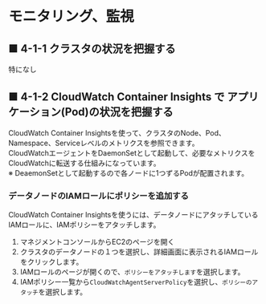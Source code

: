 # モニタリング、監視
## ■ 4-1-1 クラスタの状況を把握する
特になし
## ■ 4-1-2 CloudWatch Container Insights で アプリケーション(Pod)の状況を把握する
CloudWatch Container Insightsを使って、クラスタのNode、Pod、Namespace、Serviceレベルのメトリクスを参照できます。  
CloudWatchエージェントをDaemonSetとして起動して、必要なメトリクスをCloudWatchに転送する仕組みになっています。  
※ DeaemonSetとして起動するので各ノードに1つずるPodが配置されます。  
### データノードのIAMロールにポリシーを追加する
CloudWatch Container Insightsを使うには、データノードにアタッチしているIAMロールに、IAMポリシーをアタッチします。
1. マネジメントコンソールからEC2のページを開く
2. クラスタのデータノードの１つを選択し、詳細画面に表示されるIAMロールをクリックします。
3. IAMロールのページが開くので、`ポリシーをアタッチします`を選択します。
4. IAMポリシー一覧から`CloudWatchAgentServerPolicy`を選択し、`ポリシーのアタッチ`を選択します。
